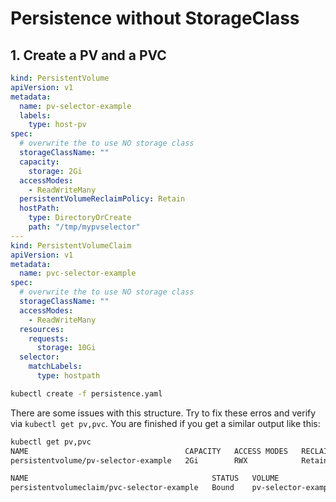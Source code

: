 # Persistence without StorageClass

## 1. Create a PV and a PVC

```yaml
kind: PersistentVolume
apiVersion: v1
metadata:
  name: pv-selector-example
  labels:
    type: host-pv
spec:
  # overwrite the to use NO storage class
  storageClassName: ""
  capacity:
    storage: 2Gi
  accessModes:
    - ReadWriteMany
  persistentVolumeReclaimPolicy: Retain
  hostPath:
    type: DirectoryOrCreate
    path: "/tmp/mypvselector"
---
kind: PersistentVolumeClaim
apiVersion: v1
metadata:
  name: pvc-selector-example
spec:
  # overwrite the to use NO storage class
  storageClassName: ""
  accessModes:
    - ReadWriteMany
  resources:
    requests:
      storage: 10Gi
  selector:
    matchLabels:
      type: hostpath
```

```bash
kubectl create -f persistence.yaml
```

There are some issues with this structure. Try to fix these erros and verify via `kubectl get pv,pvc`. You are finished if you get a similar output like this:

```bash
kubectl get pv,pvc
NAME                                   CAPACITY   ACCESS MODES   RECLAIM POLICY   STATUS   CLAIM                          STORAGECLASS   REASON   AGE
persistentvolume/pv-selector-example   2Gi        RWX            Retain           Bound    default/pvc-selector-example                           4s

NAME                                         STATUS   VOLUME                CAPACITY   ACCESS MODES   STORAGECLASS   AGE
persistentvolumeclaim/pvc-selector-example   Bound    pv-selector-example   2Gi        RWX                           4s
```